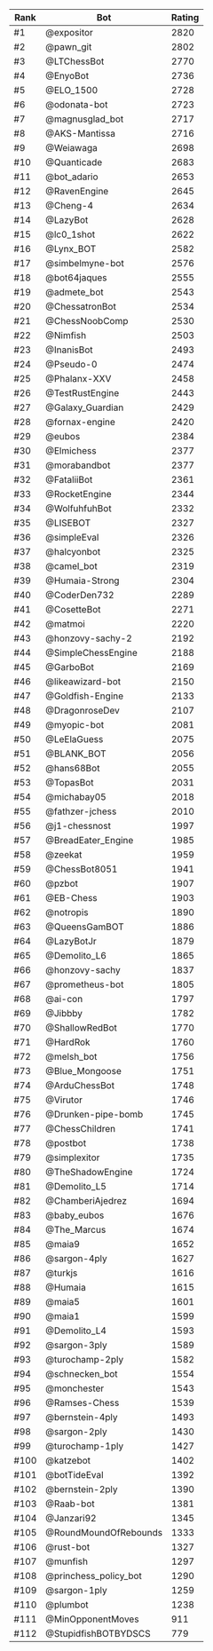 Rank|Bot|Rating
---|---|---
#1|@expositor|2820
#2|@pawn_git|2802
#3|@LTChessBot|2770
#4|@EnyoBot|2736
#5|@ELO_1500|2728
#6|@odonata-bot|2723
#7|@magnusglad_bot|2717
#8|@AKS-Mantissa|2716
#9|@Weiawaga|2698
#10|@Quanticade|2683
#11|@bot_adario|2653
#12|@RavenEngine|2645
#13|@Cheng-4|2634
#14|@LazyBot|2628
#15|@lc0_1shot|2622
#16|@Lynx_BOT|2582
#17|@simbelmyne-bot|2576
#18|@bot64jaques|2555
#19|@admete_bot|2543
#20|@ChessatronBot|2534
#21|@ChessNoobComp|2530
#22|@Nimfish|2503
#23|@InanisBot|2493
#24|@Pseudo-0|2474
#25|@Phalanx-XXV|2458
#26|@TestRustEngine|2443
#27|@Galaxy_Guardian|2429
#28|@fornax-engine|2420
#29|@eubos|2384
#30|@Elmichess|2377
#31|@morabandbot|2377
#32|@FataliiBot|2361
#33|@RocketEngine|2344
#34|@WolfuhfuhBot|2332
#35|@LISEBOT|2327
#36|@simpleEval|2326
#37|@halcyonbot|2325
#38|@camel_bot|2319
#39|@Humaia-Strong|2304
#40|@CoderDen732|2289
#41|@CosetteBot|2271
#42|@matmoi|2220
#43|@honzovy-sachy-2|2192
#44|@SimpleChessEngine|2188
#45|@GarboBot|2169
#46|@likeawizard-bot|2150
#47|@Goldfish-Engine|2133
#48|@DragonroseDev|2107
#49|@myopic-bot|2081
#50|@LeElaGuess|2075
#51|@BLANK_BOT|2056
#52|@hans68Bot|2055
#53|@TopasBot|2031
#54|@michabay05|2018
#55|@fathzer-jchess|2010
#56|@j1-chessnost|1997
#57|@BreadEater_Engine|1985
#58|@zeekat|1959
#59|@ChessBot8051|1941
#60|@pzbot|1907
#61|@EB-Chess|1903
#62|@notropis|1890
#63|@QueensGamBOT|1886
#64|@LazyBotJr|1879
#65|@Demolito_L6|1865
#66|@honzovy-sachy|1837
#67|@prometheus-bot|1805
#68|@ai-con|1797
#69|@Jibbby|1782
#70|@ShallowRedBot|1770
#71|@HardRok|1760
#72|@melsh_bot|1756
#73|@Blue_Mongoose|1751
#74|@ArduChessBot|1748
#75|@Virutor|1746
#76|@Drunken-pipe-bomb|1745
#77|@ChessChildren|1741
#78|@postbot|1738
#79|@simplexitor|1735
#80|@TheShadowEngine|1724
#81|@Demolito_L5|1714
#82|@ChamberiAjedrez|1694
#83|@baby_eubos|1676
#84|@The_Marcus|1674
#85|@maia9|1652
#86|@sargon-4ply|1627
#87|@turkjs|1616
#88|@Humaia|1615
#89|@maia5|1601
#90|@maia1|1599
#91|@Demolito_L4|1593
#92|@sargon-3ply|1589
#93|@turochamp-2ply|1582
#94|@schnecken_bot|1554
#95|@monchester|1543
#96|@Ramses-Chess|1539
#97|@bernstein-4ply|1493
#98|@sargon-2ply|1430
#99|@turochamp-1ply|1427
#100|@katzebot|1402
#101|@botTideEval|1392
#102|@bernstein-2ply|1390
#103|@Raab-bot|1381
#104|@Janzari92|1345
#105|@RoundMoundOfRebounds|1333
#106|@rust-bot|1327
#107|@munfish|1297
#108|@princhess_policy_bot|1290
#109|@sargon-1ply|1259
#110|@plumbot|1238
#111|@MinOpponentMoves|911
#112|@StupidfishBOTBYDSCS|779
